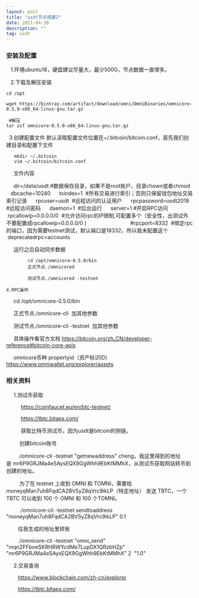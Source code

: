 ```yaml
---
layout: post
title: "usdt节点搭建2"
date: 2021-04-30
description: ""
tag: usdt
---
```


### 安装及配置
   1.环境ubuntu18，硬盘建议尽量大，最少500G，节点数据一直增多。

   2.下载及解压安装

```
cd /opt

wget https://bintray.com/artifact/download/omni/OmniBinaries/omnicore-0.5.0-x86_64-linux-gnu.tar.gz

 #解压
tar zxf omnicore-0.5.0-x86_64-linux-gnu.tar.gz
````

  3.创建配置文件
     默认读取配置文件位置在~/.bitcoin/bitcoin.conf，首先我们创建目录和配置下文件

```
   mkdir ~/.bitcoin
   vim ~/.bitcoin/bitcoin.conf
```

     文件内容

     dir=/data/usdt #数据保存目录，如果不是root账户，目录chown或者chmod
     dbcache=10240
     txindex=1  #所有交易进行索引；否则只保留钱包地址交易索引记录
     rpcuser=usdt  #远程访问的认证用户
     rpcpassword=usdt2019 #远程访问密码
     daemon=1  #后台运行
     server=1 #开启RPC访问
     rpcallowip=0.0.0.0/0  #允许访问rpc的IP限制,可配置多个（安全性，出测试外不要配置成rpcallowip=0.0.0.0/0 )                              #rpcport=8332  #绑定rpc的端口，因为需要testnet测试，默认端口是18332，所以我未配置这个
     deprecatedrpc=accounts

     运行之后自动同步数据

```
        cd /opt/omnicore-0.5.0/bin
        正式节点./omnicored

        测试节点./omnicored -testnet
```

    4.RPC操作

     cd /opt/omnicore-0.5.0/bin

     正式节点./omnicore-cli  加其他参数

     测试节点./omnicore-cli -testnet  加其他参数

     具体操作看官方文档 https://bitcoin.org/zh_CN/developer-reference#bitcoin-core-apis

     omnicore币种 propertyid（资产标识ID）https://www.omniwallet.org/explorer/assets

### 相关资料
     1.测试币获取

          https://coinfaucet.eu/en/btc-testnet/

          https://tbtc.bitaps.com/

          获取比特币测试币，因为usdt是bitcoin的侧链。

         创建bitcoin账号

        ./omnicore-cli -testnet "getnewaddress" cheng，我这里得到的地址是 mr6P9GRJMa4eSAysEQX9GgWhh9EbKtMMhX，从测试币获取网站转币到创建的地址。

         为了在 testnet 上收到 OMNI 和 TOMNI，需要给 moneyqMan7uh8FqdCA2BV5yZ8qVrc9ikLP（特定地址） 发送 TBTC，一个 TBTC 可以收到 100 个 OMNI 和 100 个TOMNI。

         ./omnicore-cli -testnet sendtoaddress "moneyqMan7uh8FqdCA2BV5yZ8qVrc9ikLP" 0.1

        往我生成的地址里转账

        ./omnicore-cli -testnet "omni_send" "mqn2FFboeSKRHRWYcdMe7LupDX1QRzbHZp" "mr6P9GRJMa4eSAysEQX9GgWhh9EbKtMMhX" 2  "1.0"

     2.交易查询

        https://www.blockchain.com/zh-cn/explorer

        https://tbtc.bitaps.com/
